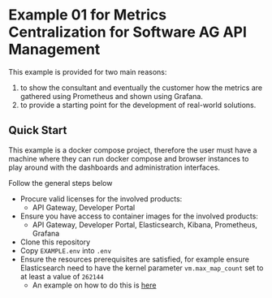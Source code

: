 # Example 01 for Metrics Centralization for Software AG API Management

This example is provided for two main reasons:

1. to show the consultant and eventually the customer how the metrics are gathered using Prometheus and shown using Grafana.
2. to provide a starting point for the development of real-world solutions.

## Quick Start

This example is a docker compose project, therefore the user must have a machine where they can run docker compose and browser instances to play around with the dashboards and administration interfaces.

Follow the general steps below

- Procure valid licenses for the involved products: 
  - API Gateway, Developer Portal
- Ensure you have access to container images for the involved products: 
  - API Gateway, Developer Portal, Elasticsearch, Kibana, Prometheus, Grafana
- Clone this repository
- Copy `EXAMPLE.env` into `.env`
- Ensure the resources prerequisites are satisfied, for example ensure Elasticsearch need to have the kernel parameter `vm.max_map_count` set to at least a value of `262144`
  - An example on how to do this is [here](https://github.com/SoftwareAG/sag-unattended-installations/tree/main/04.support/alpine-set-elk-prerequisites)